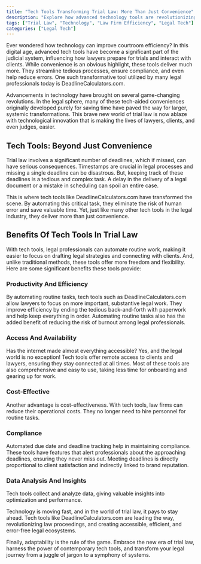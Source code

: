 ```yaml
---
title: "Tech Tools Transforming Trial Law: More Than Just Convenience"
description: "Explore how advanced technology tools are revolutionizing trial law, offering more than just convenience and substantially improving efficiency and productivity. Discover how businesses like DeadlineCalculators.com are leading the way."
tags: ["Trial Law", "Technology", "Law Firm Efficiency", "Legal Tech"]
categories: ["Legal Tech"]
---
```


Ever wondered how technology can improve courtroom efficiency? In this digital age, advanced tech tools have become a significant part of the judicial system, influencing how lawyers prepare for trials and interact with clients. While convenience is an obvious highlight, these tools deliver much more. They streamline tedious processes, ensure compliance, and even help reduce errors. One such transformative tool utilized by many legal professionals today is DeadlineCalculators.com.

Advancements in technology have brought on several game-changing revolutions. In the legal sphere, many of these tech-aided conveniences originally developed purely for saving time have paved the way for larger, systemic transformations. This brave new world of trial law is now ablaze with technological innovation that is making the lives of lawyers, clients, and even judges, easier.

## Tech Tools: Beyond Just Convenience

Trial law involves a significant number of deadlines, which if missed, can have serious consequences. Timestamps are crucial in legal processes and missing a single deadline can be disastrous. But, keeping track of these deadlines is a tedious and complex task. A delay in the delivery of a legal document or a mistake in scheduling can spoil an entire case.

This is where tech tools like DeadlineCalculators.com have transformed the scene. By automating this critical task, they eliminate the risk of human error and save valuable time. Yet, just like many other tech tools in the legal industry, they deliver more than just convenience.

## Benefits Of Tech Tools In Trial Law

With tech tools, legal professionals can automate routine work, making it easier to focus on drafting legal strategies and connecting with clients. And, unlike traditional methods, these tools offer more freedom and flexibility. Here are some significant benefits these tools provide:

### Productivity And Efficiency

By automating routine tasks, tech tools such as DeadlineCalculators.com allow lawyers to focus on more important, substantive legal work. They improve efficiency by ending the tedious back-and-forth with paperwork and help keep everything in order. Automating routine tasks also has the added benefit of reducing the risk of burnout among legal professionals.

### Access And Availability

Has the internet made almost everything accessible? Yes, and the legal world is no exception! Tech tools offer remote access to clients and lawyers, ensuring they stay connected at all times. Most of these tools are also comprehensive and easy to use, taking less time for onboarding and gearing up for work.

### Cost-Effective

Another advantage is cost-effectiveness. With tech tools, law firms can reduce their operational costs. They no longer need to hire personnel for routine tasks.

### Compliance

Automated due date and deadline tracking help in maintaining compliance. These tools have features that alert professionals about the approaching deadlines, ensuring they never miss out. Meeting deadlines is directly proportional to client satisfaction and indirectly linked to brand reputation.

### Data Analysis And Insights

Tech tools collect and analyze data, giving valuable insights into optimization and performance.

Technology is moving fast, and in the world of trial law, it pays to stay ahead. Tech tools like DeadlineCalculators.com are leading the way, revolutionizing law proceedings, and creating accessible, efficient, and error-free legal ecosystems.

Finally, adaptability is the rule of the game. Embrace the new era of trial law, harness the power of contemporary tech tools, and transform your legal journey from a juggle of jargon to a symphony of systems.